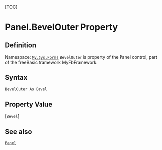 [TOC]
# Panel.BevelOuter Property

## Definition
Namespace: [`My.Sys.Forms`](My.Sys.Forms.md)
`BevelOuter` is property of the Panel control, part of the freeBasic framework MyFbFramework.
## Syntax
```freeBasic
BevelOuter As Bevel
```
## Property Value
[`Bevel`]
## See also
[`Panel`](Panel.md)
